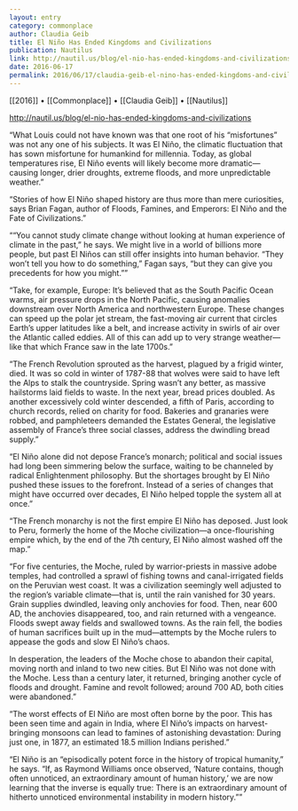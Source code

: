 ```yaml
---
layout: entry
category: commonplace
author: Claudia Geib
title: El Niño Has Ended Kingdoms and Civilizations
publication: Nautilus
link: http://nautil.us/blog/el-nio-has-ended-kingdoms-and-civilizations
date: 2016-06-17
permalink: 2016/06/17/claudia-geib-el-nino-has-ended-kingdoms-and-civilizations
---
```


[[2016]] • [[Commonplace]] • [[Claudia Geib]] • [[Nautilus]]

http://nautil.us/blog/el-nio-has-ended-kingdoms-and-civilizations

“What Louis could not have known was that one root of his “misfortunes” was not any one of his subjects. It was El Niño, the climatic fluctuation that has sown misfortune for humankind for millennia. Today, as global temperatures rise, El Niño events will likely become more dramatic—causing longer, drier droughts, extreme floods, and more unpredictable weather.”

“Stories of how El Niño shaped history are thus more than mere curiosities, says Brian Fagan, author of Floods, Famines, and Emperors: El Niño and the Fate of Civilizations.”

““You cannot study climate change without looking at human experience of climate in the past,” he says. We might live in a world of billions more people, but past El Niños can still offer insights into human behavior. “They won’t tell you how to do something,” Fagan says, “but they can give you precedents for how you might.””

“Take, for example, Europe: It’s believed that as the South Pacific Ocean warms, air pressure drops in the North Pacific, causing anomalies downstream over North America and northwestern Europe. These changes can speed up the polar jet stream, the fast-moving air current that circles Earth’s upper latitudes like a belt, and increase activity in swirls of air over the Atlantic called eddies. All of this can add up to very strange weather—like that which France saw in the late 1700s.”

“The French Revolution sprouted as the harvest, plagued by a frigid winter, died. It was so cold in winter of 1787-88 that wolves were said to have left the Alps to stalk the countryside. Spring wasn’t any better, as massive hailstorms laid fields to waste. In the next year, bread prices doubled. As another excessively cold winter descended, a fifth of Paris, according to church records, relied on charity for food. Bakeries and granaries were robbed, and pamphleteers demanded the Estates General, the legislative assembly of France’s three social classes, address the dwindling bread supply.”

“El Niño alone did not depose France’s monarch; political and social issues had long been simmering below the surface, waiting to be channeled by radical Enlightenment philosophy. But the shortages brought by El Niño pushed these issues to the forefront. Instead of a series of changes that might have occurred over decades, El Niño helped topple the system all at once.”

“The French monarchy is not the first empire El Niño has deposed. Just look to Peru, formerly the home of the Moche civilization—a once-flourishing empire which, by the end of the 7th century, El Niño almost washed off the map.”

“For five centuries, the Moche, ruled by warrior-priests in massive adobe temples, had controlled a sprawl of fishing towns and canal-irrigated fields on the Peruvian west coast. It was a civilization seemingly well adjusted to the region’s variable climate—that is, until the rain vanished for 30 years. Grain supplies dwindled, leaving only anchovies for food. Then, near 600 AD, the anchovies disappeared, too, and rain returned with a vengeance. Floods swept away fields and swallowed towns. As the rain fell, the bodies of human sacrifices built up in the mud—attempts by the Moche rulers to appease the gods and slow El Niño’s chaos.

In desperation, the leaders of the Moche chose to abandon their capital, moving north and inland to two new cities. But El Niño was not done with the Moche. Less than a century later, it returned, bringing another cycle of floods and drought. Famine and revolt followed; around 700 AD, both cities were abandoned.”

“The worst effects of El Niño are most often borne by the poor. This has been seen time and again in India, where El Niño’s impacts on harvest-bringing monsoons can lead to famines of astonishing devastation: During just one, in 1877, an estimated 18.5 million Indians perished.”

“El Niño is an “episodically potent force in the history of tropical humanity,” he says. “If, as Raymond Williams once observed, ‘Nature contains, though often unnoticed, an extraordinary amount of human history,’ we are now learning that the inverse is equally true: There is an extraordinary amount of hitherto unnoticed environmental instability in modern history.””
